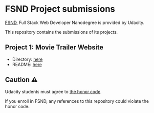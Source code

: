 # FSND Project submissions

[FSND](https://www.udacity.com/course/full-stack-web-developer-nanodegree--nd004), Full Stack Web Developer Nanodegree is provided by Udacity.

This repository contains the submissions of its projects.

## Project 1: Movie Trailer Website
- Directory: [here](https://github.com/k-mats/udacity-fsnd/tree/master/movie-trailer-website)
- README: [here](https://github.com/k-mats/udacity-fsnd/blob/master/movie-trailer-website/README.md)

## Caution ⚠️
Udacity students must agree to [the honor code](https://udacity.zendesk.com/hc/en-us/articles/210667103-What-is-the-Udacity-Honor-Code-).

If you enroll in FSND, any references to this repository could violate the honor code.
